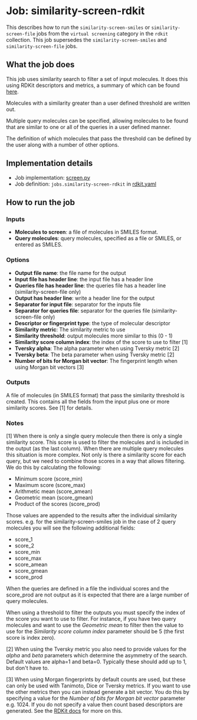 # Job: similarity-screen-rdkit

This describes how to run the `similarity-screen-smiles` or `similarity-screen-file` jobs from the `virtual screening`
category in the `rdkit` collection. This job supersedes the `similarity-screen-smiles` and `similarity-screen-file` jobs.

## What the job does

This job uses similarity search to filter a set of input molecules.
It does this using RDKit descriptors and metrics, a summary of which can be found 
[here](http://rdkit.org/docs/GettingStartedInPython.html#fingerprinting-and-molecular-similarity).

Molecules with a similarity greater than a user defined threshold are written out.

Multiple query molecules can be specified, allowing molecules to be found that are similar to one or all of the queries
in a user defined manner.

The definition of which molecules that pass the threshold can be defined by the user along with a number of other options.

## Implementation details

* Job implementation: [screen.py](/screen.py)
* Job definition: `jobs.similarity-screen-rdkit`  in [rdkit.yaml](../rdkit.yaml)

## How to run the job

### Inputs

* **Molecules to screen**: a file of molecules in SMILES format.
* **Query molecules**: query molecules, specified as a file or SMILES, or entered as SMILES.

### Options

* **Output file name**: the file name for the output
* **Input file has header line**: the input file has a header line
* **Queries file has header line**: the queries file has a header line (similarity-screen-file only)
* **Output has header line**: write a header line for the output
* **Separator for input file**: separator for the inputs file
* **Separator for queries file**: separator for the queries file (similarity-screen-file only)
* **Descriptor or fingerprint type**: the type of molecular descriptor
* **Similarity metric**: The similarity metric to use
* **Similarity threshold**:  output molecules more similar to this (0 - 1)
* **Similarity score column index**: the index of the score to use to filter [1]
* **Tversky alpha**: The alpha parameter when using Tversky metric [2]
* **Tversky beta**: The beta parameter when using Tversky metric [2]
* **Number of bits for Morgan bit vector**: The fingerprint length when using Morgan bit vectors [3]

### Outputs

A file of molecules (in SMILES format) that pass the similarity threshold is created.
This contains all the fields from the input plus one or more similarity scores. See [1] for details.

### Notes

[1] When there is only a single query molecule then there is only a single similarity score. This score is used to filter the molecules and is included in the output (as the last column).
When there are multiple query molecules this situation is more complex. Not only is there a similarity score for each query, but we need to combine those scores in a way that allows filtering. We do this by calculating the following:
- Minimum score (score_min)
- Maximum score (score_max)
- Arithmetic mean (score_amean)
- Geometric mean (score_gmean)
- Product of the scores (score_prod)

Those values are appended to the results after the individual similarity scores. e.g. for the similarity-screen-smiles  job in the case of 2 query molecules you will see the following additional fields:
- score_1
- score_2
- score_min
- score_max
- score_amean
- score_gmean
- score_prod

When the queries are defined in a file the individual scores and the score_prod are not output as it is expected that there 
are a large number of query molecules.

When using a threshold to filter the outputs you must specify the index of the score you want to use to filter. For instance, 
if you have two query molecules and want to use the *Geometric mean* to filter then the value to use for the 
*Similarity score column index* parameter should be 5 (the first score is index zero).

[2] When using the Tversky metric you also need to provide values for the *alpha* and *beta* parameters which determine
the asymmetry of the search. Default values are alpha=1 and beta=0.  Typically these should add up to 1, but don't have to.

[3] When using Morgan fingerprints by default counts are used, but these can only be used with Tanimoto, Dice or Tversky
metrics. If you want to use the other metrics then you can instead generate a bit vector. You do this by specifying a
value for the *Number of bits for Morgan bit vector* parameter e.g. 1024. If you do not specify a value then count based
descriptors are generated. See the 
[RDKit docs](http://rdkit.org/docs/GettingStartedInPython.html#morgan-fingerprints-circular-fingerprints) for more on this.
